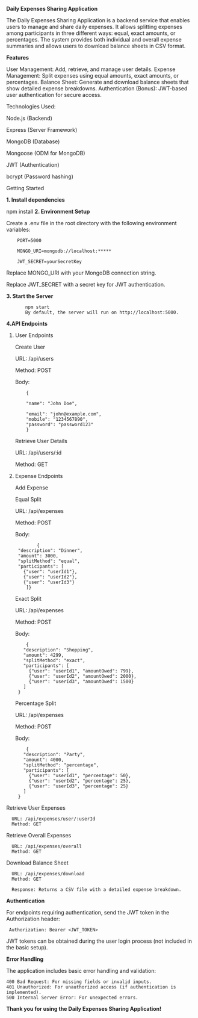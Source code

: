 **Daily Expenses Sharing Application**

The Daily Expenses Sharing Application is a backend service that enables users to manage and share daily expenses. It allows splitting expenses among participants in three different ways: equal, exact amounts, or percentages. The system provides both individual and overall expense summaries and allows users to download balance sheets in CSV format.

**Features**

User Management: Add, retrieve, and manage user details.
Expense Management: Split expenses using equal amounts, exact amounts, or percentages.
Balance Sheet: Generate and download balance sheets that show detailed expense breakdowns.
Authentication (Bonus): JWT-based user authentication for secure access.

Technologies Used:

  Node.js (Backend)
  
  Express (Server Framework)
  
  MongoDB (Database)
  
  Mongoose (ODM for MongoDB)
  
  JWT (Authentication)
  
  bcrypt (Password hashing)

Getting Started

**1. Install dependencies**

   npm install
**2. Environment Setup**
   
  Create a .env file in the root directory with the following environment variables:
    
        PORT=5000
        
        MONGO_URI=mongodb://localhost:*****
        
        JWT_SECRET=yourSecretKey

   Replace MONGO_URI with your MongoDB connection string.
   
   Replace JWT_SECRET with a secret key for JWT authentication.
   
**3. Start the Server**

           npm start
           By default, the server will run on http://localhost:5000.

**4.API Endpoints**

  1. User Endpoints
     
     Create User
     
     URL: /api/users
     
     Method: POST
     
     Body:
     
             {
     
             "name": "John Doe",
     
             "email": "john@example.com",
             "mobile": "1234567890",
             "password": "password123"
             }
     Retrieve User Details
     
     URL: /api/users/:id
     
     Method: GET

2. Expense Endpoints
   
     Add Expense
   
     Equal Split
   
     URL: /api/expenses
   
     Method: POST
   
     Body:
   
               {
        "description": "Dinner",
        "amount": 3000,
        "splitMethod": "equal",
        "participants": [
          {"user": "userId1"},
          {"user": "userId2"},
          {"user": "userId3"}
           ]}
   Exact Split
   
   URL: /api/expenses
   
   Method: POST
   
   Body:
   
           {
          "description": "Shopping",
          "amount": 4299,
          "splitMethod": "exact",
          "participants": [
            {"user": "userId1", "amountOwed": 799},
            {"user": "userId2", "amountOwed": 2000},
            {"user": "userId3", "amountOwed": 1500}
          ]
        }
    Percentage Split
   
    URL: /api/expenses
   
    Method: POST
   
    Body:
   
           {
          "description": "Party",
          "amount": 4000,
          "splitMethod": "percentage",
          "participants": [
            {"user": "userId1", "percentage": 50},
            {"user": "userId2", "percentage": 25},
            {"user": "userId3", "percentage": 25}
          ]
        }
Retrieve User Expenses

      URL: /api/expenses/user/:userId
      Method: GET
Retrieve Overall Expenses

      URL: /api/expenses/overall
      Method: GET
Download Balance Sheet

      URL: /api/expenses/download
      Method: GET
  
      Response: Returns a CSV file with a detailed expense breakdown.
      
**Authentication**

For endpoints requiring authentication, send the JWT token in the Authorization header:

     Authorization: Bearer <JWT_TOKEN>
     
JWT tokens can be obtained during the user login process (not included in the basic setup).

**Error Handling**

The application includes basic error handling and validation:

    400 Bad Request: For missing fields or invalid inputs.
    401 Unauthorized: For unauthorized access (if authentication is implemented).
    500 Internal Server Error: For unexpected errors.

    
**Thank you for using the Daily Expenses Sharing Application!**
